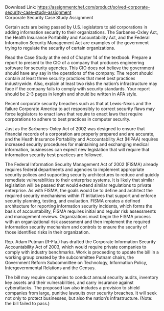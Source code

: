 Download Link: https://assignmentchef.com/product/solved-corporate-security-case-study-assignment
<br>
Corporate Security Case Study Assignment

Certain acts are being passed by U.S. legislators to aid corporations in adding information security to their organizations. The Sarbanes-Oxley Act, the Health Insurance Portability and Accountability Act, and the Federal Information Security Management Act are examples of the government trying to regulate the security of certain organizations.




Read the Case Study at the end of Chapter 14 of the textbook. Prepare a report to present to the CIO of a company that produces engineering software for security agencies. This CIO does not believe the government should have any say in the operations of the company. The report should contain at least three security practices that meet best practices industrywide. Also, explain at least two risks the nation’s infrastructure may face if the company fails to comply with security standards.   Your report should be 2–3 pages in length and should be written in APA style.




Recent corporate security breaches such as that at Lewis-Nexis and the failure Corporate America to act responsibly to correct security flaws may force legislators to enact laws that require to enact laws that require corporations to adhere to best practices in computer security.

Just as the Sarbanes-Oxley Act of 2002 was designed to ensure that financial records of a corporation are properly prepared and are accurate, and the Heath Insurance Portability and Accountability Act (HIPAA) requires increased security procedures for maintaining and exchanging medical information, businesses can expect new legislation that will require that information security best practices are followed.

The Federal Information Security Management Act of 2002 (FISMA) already requires federal departments and agencies to implement appropriate security polices and supporting security architectures to reduce and quickly remediate vulnerabilities to their enterprise systems. It is likely that similar legislation will be passed that would extend similar regulations to private enterprise. As with FISMA, the goals would be to define and architect the required security mechanisms within IT initiatives that support and enforce security planning, testing, and evaluation. FISMA creates a defined architecture for reporting information security incidents, which forms the basis of accountability, FISMA requires initial and regular risk assessments and management reviews. Organizations must begin the FISMA process with an organizational risk assessment and then implement the required information security mechanism and controls to ensure the security of those identified risks in their organization.

Rep. Adam Putman (R-Fla.) has drafted the Corporate Information Security Accountability Act of 2003, which would require private companies to comply with industry benchmarks. Work is proceeding to update the bill in a working group created by the subcommittee Putnam chairs, the Government Reform Subcommittee on Technology, Information Policy, Intergovernmental Relations and the Census.

The bill may require companies to conduct annual security audits, inventory key assets and their vulnerabilities, and carry insurance against cyberattacks. The proposed law also includes a provision to shield companies from large, punitive lawsuits over security breaches. It will seek not only to protect businesses, but also the nation’s infrastructure. (Note: the bill failed to pass.)